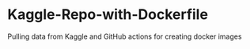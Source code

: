 # Kaggle-Repo-with-Dockerfile
Pulling data from Kaggle and GitHub actions for creating docker images
